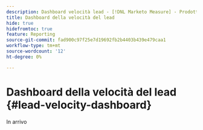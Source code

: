 ```yaml
---
description: Dashboard velocità lead - [!DNL Marketo Measure] - Prodotto
title: Dashboard della velocità del lead
hide: true
hidefromtoc: true
feature: Reporting
source-git-commit: fad900c97f25e7d19692fb2b4403b439e479caa1
workflow-type: tm+mt
source-wordcount: '12'
ht-degree: 0%

---
```


# Dashboard della velocità del lead {#lead-velocity-dashboard}

In arrivo
